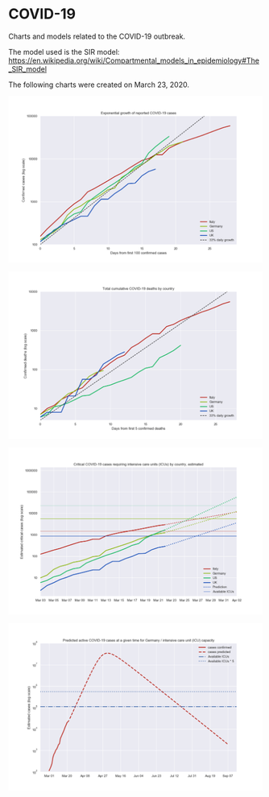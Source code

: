 # COVID-19
Charts and models related to the COVID-19 outbreak.

The model used is the SIR model: https://en.wikipedia.org/wiki/Compartmental_models_in_epidemiology#The_SIR_model

The following charts were created on March 23, 2020.

![Growth](resources/growth.png)

![Critical](resources/deaths.png)

![Deaths](resources/critical.png)

![Model](resources/SIR%20model.png)
